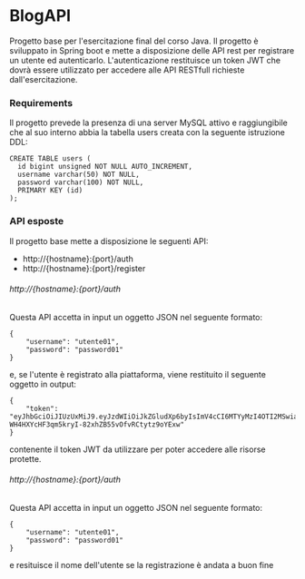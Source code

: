 # BlogAPI
Progetto base per l'esercitazione final del corso Java. Il progetto è sviluppato in Spring boot
e mette a disposizione delle API rest per registrare un utente ed autenticarlo.
L'autenticazione restituisce un token JWT che dovrà essere utilizzato per accedere alle
API RESTfull richieste dall'esercitazione.

### Requirements
Il progetto prevede la presenza di una server MySQL attivo e raggiungibile che al suo interno
abbia la tabella users creata con la seguente istruzione DDL:

```
CREATE TABLE users (
  id bigint unsigned NOT NULL AUTO_INCREMENT,
  username varchar(50) NOT NULL,
  password varchar(100) NOT NULL,
  PRIMARY KEY (id)
);
```

### API esposte
Il progetto base mette a disposizione le seguenti API:
* http://{hostname}:{port}/auth
* http://{hostname}:{port}/register

###### http://{hostname}:{port}/auth
Questa API accetta in input un oggetto JSON nel seguente formato:

```
{
	"username": "utente01",
	"password": "password01"
}
```
e, se l'utente è registrato alla piattaforma, viene restituito il seguente oggetto in output:

```
{
    "token": "eyJhbGciOiJIUzUxMiJ9.eyJzdWIiOiJkZGludXp6byIsImV4cCI6MTYyMzI4OTI2MSwiaWF0IjoxNjIzMjgyMDYxfQ.Qha8WKBLDFyGY7Qwum7wcTJChZUIILluqie6u2UuUHO-WH4HXYcHF3qm5kryI-82xhZB55vOfvRCtytz9oYExw"
}
```

contenente il token JWT da utilizzare per poter accedere alle risorse protette.


###### http://{hostname}:{port}/auth
Questa API accetta in input un oggetto JSON nel seguente formato:

```
{
	"username": "utente01",
	"password": "password01"
}
```

e resituisce il nome dell'utente se la registrazione è andata a buon fine
